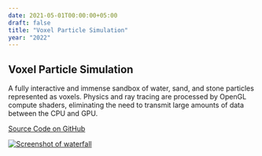 ```yaml
---
date: 2021-05-01T00:00:00+05:00
draft: false
title: "Voxel Particle Simulation"
year: "2022"
---
```

## Voxel Particle Simulation

A fully interactive and immense sandbox of water, sand, and stone particles represented as voxels. Physics and ray tracing are processed by OpenGL compute shaders, eliminating the need to transmit large amounts of data between the CPU and GPU. 

<a href="https://github.com/jfriedson/Voxel-Particle-Sim" class="btn btn-primary" target="_blank" rel="noopener noreferrer"><i class="icon-github-line"></i>Source Code on GitHub</a>

<a rel="noopener noreferrer" href="https://raw.githubusercontent.com/jfriedson/Voxel-Particle-Sim/main/screenshots/waterfall.png"><img class="project-pic" src="https://raw.githubusercontent.com/jfriedson/Voxel-Particle-Sim/main/screenshots/waterfall.png" alt="Screenshot of waterfall" style="max-width: 100%;"></a>
